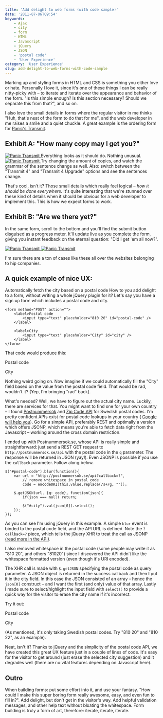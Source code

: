```yaml
---
title: 'Add delight to web forms (with code sample)'
date: '2011-07-06T09:54'
keywords:
    - Ajax
    - city
    - form
    - HTML
    - Javascript
    - jQuery
    - JSON
    - 'postal code'
    - 'User Experience'
category: 'User Experience'
slug: add-delight-to-web-forms-with-code-sample
---
```


Marking up and styling forms in HTML and CSS is something you either love or hate. Personally I love it, since it's one of these things I can be really nitty-picky with – to iterate and iterate over the appearance and behavior of the form. "Is this simple enough? Is this section necessary? Should we separate this from that?", and so on.
 
 I also love the small details in forms where the regular visitor in me thinks "Huh, that's neat of the form to do that for me", and the web developer in me raises a smile and a quiet chuckle. A great example is the ordering form for [Panic's Transmit](https://www.panic.com/transmit/buy.html).

## Exhibit A: "How many copy may I get you?"
[ ![Panic Transmit](http://johanbrook.com/core/wp-content/uploads/2011/07/Panic-Transmit-1-copy.png) ](http://johanbrook.com/core/wp-content/uploads/2011/07/Panic-Transmit-1-copy.png) Everything looks as it should do. Nothing unusual. [ ![Panic Transmit](http://johanbrook.com/core/wp-content/uploads/2011/07/Panic-Transmit-3-copies.png) ](http://johanbrook.com/core/wp-content/uploads/2011/07/Panic-Transmit-3-copies.png) Try changing the amount of copies, and watch the grammar of the sentence change as well. Also: switch between the "Transmit 4" and "Transmit 4 Upgrade" options and see the sentences change.
 
 That's cool, isn't it? Those small details which really feel logical – _how it should be done everywhere_. It's quite interesting that we're stunned over these kind of details when it should be obvious for a web developer to implement this. This is how we expect forms to work.
## Exhibit B: "Are we there yet?"
In the same form, scroll to the bottom and you'll find the submit button disguised as a progress meter. It'll update live as you complete the form, giving you instant feedback on the eternal question: "Did I get 'em all now?".
 
 [ ![Panic Transmit](http://johanbrook.com/core/wp-content/uploads/2011/07/Panic-Transmit-Process.png) ](http://johanbrook.com/core/wp-content/uploads/2011/07/Panic-Transmit-Process.png) [ ![Panic Transmit](http://johanbrook.com/core/wp-content/uploads/2011/07/Panic-Transmit-Done.png) ](http://johanbrook.com/core/wp-content/uploads/2011/07/Panic-Transmit-Done.png)
 
 
 
 I'm sure there are a ton of cases like these all over the websites belonging to hip companies.
## A quick example of nice UX:
 Automatically fetch the city based on a postal code
How to you add delight to a form, without writing a whole jQuery plugin for it? Let's say you have a sign up form which includes a postal code and city.

    <form method="POST" action="">
    	<label>Postal code 
    		<input type="text" placeholder="810 20" id="postal-code" />
    	</label>
    	
    	<label>City 
    		<input type="text" placeholder="City" id="city" />
    	</label>
    </form>
That code would produce this:
 
 Postal code
 
 
 City
 
 
 
 
 Nothing weird going on. Now imagine if we could automatically fill the "City" field based on the value from the postal code field. That would be rad, wouldn't it? (Yep, I'm bringing "rad" back).
 
 What's needed? Well, we have to figure out the actual city name. Luckily, there are services for that. You might want to find one for your own country – I found [Postnummersök](http://postnummersok.se/) and [Zip Code API](http://yourmoneyisnowmymoney.com/api/) for Swedish postal codes. I'm pretty confident APIs exist for postal code lookups in your country ( [Google will help you](http://www.google.se/search?sourceid=chrome&ie=UTF-8&q=zip+code+to+city+api)). Go for a simple API, preferably REST and optimally a version which offers JSONP, which means you're able to fetch data right from the Javascript – working around the cross domain restriction.
 
 I ended up with Postnummersok.se, whose API is really simple and straightforward: just send a REST GET request to `http://postnummersok.se/api` with the postal code in the `q` parameter. The response will be returned in JSON (yay!). Even JSONP is possible if you use the `callback` parameter. Follow along below.

    $("#postal-code").blur(function(){ 
    	var url = "http://postnummersok.se/api?callback=?",
    		// remove whitespace in postal code 
    		code = encodeURI(this.value.replace(/s+/g, "")); 
    		
    	$.getJSON(url, {q: code}, function(json){ 
    		if(json === null) return; 
    		
    		$("#city").val(json[0]).select(); 
    	}); 
    });
As you can see I'm using jQuery in this example. A simple `blur` event is binded to the postal code field, and the API URL is defined. Note the `?callback=?` piece, which tells the jQuery XHR to treat the call as JSONP [(read more in the API)](http://api.jquery.com/jQuery.getJSON/#jsonp).
 
 I also removed whitespace in the postal code (some people may write it as "810 20", and others "81020") since I discovered the API didn't like the whitespace formatted version (even though it's URI encoded).
 
 The XHR call is made with `$.getJSON` specifying the postal code as query parameter. A JSON object is returned in the success callback and then I put it in the city field. In this case the JSON consisted of an array – hence the `json[0]` construct – and I want the first (and only) value of that array. Lastly I made sure to select/highlight the input field with `select()` to provide a quick way for the visitor to erase the city name if it's incorrect.
 
 Try it out:
 
 Postal code
 
 
 City
 
 
 (As mentioned, it's only taking Swedish postal codes. Try "810 20" and "810 22", as an example).
 
 Neat, isn't it? Thanks to jQuery and the simplicity of the postal code API, we have created this great UX feature just in a couple of lines of code. It's easy for the visitor to get around (just erase the selected city suggestion) and it degrades well (there are no vital features depending on Javascript here).
## Outro
When building forms: put some effort into it, and use your fantasy. "How could I make this super boring form really awesome, easy, and even fun to fill in?". Add delight, but don't get in the visitor's way. Add helpful validation messages, and other help text without bloating the whitespace. Form building is truly a form of art, therefore: iterate, iterate, iterate.
